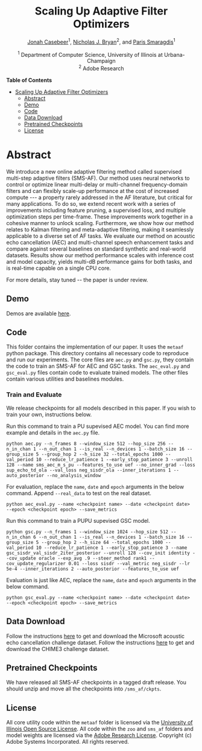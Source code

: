 <div align="center">

# Scaling Up Adaptive Filter Optimizers

[Jonah Casebeer](https://jmcasebeer.github.io)<sup>1</sup>, [Nicholas J. Bryan](https://ccrma.stanford.edu/~njb/)<sup>2</sup>, and [Paris Smaragdis](https://paris.cs.illinois.edu/)<sup>1</sup>

<sup>1</sup> Department of Computer Science, University of Illinois at Urbana-Champaign<br>
<sup>2</sup> Adobe Research<br>
</div>

 <!-- START doctoc generated TOC please keep comment here to allow auto update -->
 <!-- doctoc --maxlevel 2 README.md -->
<!-- DON'T EDIT THIS SECTION, INSTEAD RE-RUN doctoc TO UPDATE -->
**Table of Contents**

- [Scaling Up Adaptive Filter Optimizers](#scaling-up-adaptive-filter-optimizers)
  - [Abstract](#abstract)
  - [Demo](#demo)
  - [Code](#code)
  - [Data Download](#data-download)
  - [Pretrained Checkpoints](#pretrained-checkpoints)
  - [License](#license)

<!-- END doctoc generated TOC please keep comment here to allow auto update -->

# Abstract

We introduce a new online adaptive filtering method called supervised multi-step adaptive filters (SMS-AF). Our method uses neural networks to control or optimize linear multi-delay or multi-channel frequency-domain filters and can flexibly scale-up performance at the cost of increased compute --- a property rarely addressed in the AF literature, but critical for many applications. To do so, we extend recent work with a series of improvements including feature pruning, a supervised loss, and multiple optimization steps per time-frame. These improvements work together in a cohesive manner to unlock scaling. Furthermore, we show how our method relates to Kalman filtering and meta-adaptive filtering, making it seamlessly applicable to a diverse set of AF tasks. We evaluate our method on acoustic echo cancellation (AEC) and multi-channel speech enhancement tasks and compare against several baselines on standard synthetic and real-world datasets. Results show our method performance scales with inference cost and model capacity, yields multi-dB performance gains for both tasks, and is real-time capable on a single CPU core.

For more details, stay tuned -- the paper is under review.

## Demo

Demos are available [here](https://jmcasebeer.github.io/metaaf/sms-af).

## Code

This folder contains the implementation of our paper. It uses the `metaaf` python package. This directory contains all necessary code to reproduce and run our experiments. The core files are `aec.py` and `gsc.py`, they contain the code to train an SMS-AF for AEC and GSC tasks. The `aec_eval.py` and `gsc_eval.py` files contain code to evaluate trained models. The other files contain various utilities and baselines modules.

### Train and Evaluate

We release checkpoints for all models described in this paper. If you wish to train your own, instructions below.

Run this command to train a PU supevised AEC model. You can find more example and details in the `aec.py` file.

```{bash}
python aec.py --n_frames 8 --window_size 512 --hop_size 256 --n_in_chan 1 --n_out_chan 1 --is_real --n_devices 1 --batch_size 16 --group_size 5 --group_hop 2 --h_size 32 --total_epochs 1000 --val_period 10 --reduce_lr_patience 1 --early_stop_patience 3 --unroll 128 --name sms_aec_m_s_pu --features_to_use uef --no_inner_grad --loss sup_echo_td_ola --val_loss neg_sisdr_ola --inner_iterations 1 --auto_posterior --no_analysis_window
```

For evaluation, replace the `name`, `date` and `epoch` arguments in the below command. Append `--real_data` to test on the real dataset.

```{bash}
python aec_eval.py --name <checkpoint name> --date <checkpoint date>  --epoch <checkpoint epoch> --save_metrics
```

Run this command to train a PUPU supevised GSC model.

```{bash}
python gsc.py --n_frames 1 --window_size 1024 --hop_size 512 --n_in_chan 6 --n_out_chan 1 --is_real --n_devices 1 --batch_size 16 --group_size 5 --group_hop 2 --h_size 64 --total_epochs 1000 --val_period 10 --reduce_lr_patience 1 --early_stop_patience 3 --name gsc_sisdr_val_sisdr_2iter_posterior --unroll 128 --cov_init identity --cov_update oracle --exp_avg .9 --steer_method rank1 --cov_update_regularizer 0.01 --loss sisdr --val_metric neg_sisdr --lr 5e-4 --inner_iterations 2 --auto_posterior --features_to_use uef
```

Evaluation is just like AEC, replace the `name`, `date` and `epoch` arguments in the below command.

```{bash}
python gsc_eval.py --name <checkpoint name> --date <checkpoint date>  --epoch <checkpoint epoch> --save_metrics
```

## Data Download

Follow the instructions [here](https://github.com/microsoft/AEC-Challenge) to get and download the Microsoft acoustic echo cancellation challenge dataset. Follow the instructions [here](https://catalog.ldc.upenn.edu/LDC2017S24) to get and download the CHIME3 challenge dataset.

## Pretrained Checkpoints

We have released all SMS-AF checkpoints in a tagged draft release. You should unzip and move all the checkpoints into `/sms_af/ckpts`.

## License

All core utility code within the `metaaf` folder is licensed via the [University of Illinois Open Source License](../metaaf/LICENSE). All code within the `zoo` and `sms_af` folders and model weights are licensed via the [Adobe Research License](LICENSE). Copyright (c) Adobe Systems Incorporated. All rights reserved.
